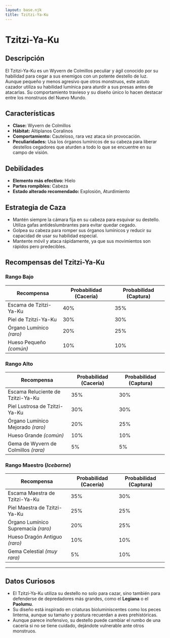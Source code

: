 ```yaml
---
layout: base.njk
title: Tzitzi-Ya-Ku
---
```

# Tzitzi-Ya-Ku

## Descripción
El Tzitzi-Ya-Ku es un Wyvern de Colmillos peculiar y ágil conocido por su habilidad para cegar a sus enemigos con un potente destello de luz. Aunque pequeño y menos agresivo que otros monstruos, este astuto cazador utiliza su habilidad lumínica para aturdir a sus presas antes de atacarlas. Su comportamiento travieso y su diseño único lo hacen destacar entre los monstruos del Nuevo Mundo.

## Características
- **Clase:** Wyvern de Colmillos
- **Hábitat:** Altiplanos Coralinos
- **Comportamiento:** Cauteloso, rara vez ataca sin provocación.
- **Peculiaridades:** Usa los órganos lumínicos de su cabeza para liberar destellos cegadores que aturden a todo lo que se encuentre en su campo de visión.

## Debilidades
- **Elemento más efectivo:** Hielo
- **Partes rompibles:** Cabeza
- **Estado alterado recomendado:** Explosión, Aturdimiento

## Estrategia de Caza
- Mantén siempre la cámara fija en su cabeza para esquivar su destello. Utiliza gafas antideslumbrantes para evitar quedar cegado.
- Golpea su cabeza para romper sus órganos lumínicos y reducir su capacidad de usar su habilidad especial.
- Mantente móvil y ataca rápidamente, ya que sus movimientos son rápidos pero predecibles.

## Recompensas del Tzitzi-Ya-Ku

### **Rango Bajo**
| Recompensa                    | Probabilidad (Cacería) | Probabilidad (Captura) |
|-------------------------------|-----------------------|-----------------------|
| Escama de Tzitzi-Ya-Ku         | 40%                   | 35%                   |
| Piel de Tzitzi-Ya-Ku           | 30%                   | 30%                   |
| Órgano Lumínico *(raro)*       | 20%                   | 25%                   |
| Hueso Pequeño *(común)*        | 10%                   | 10%                   |

### **Rango Alto**
| Recompensa                         | Probabilidad (Cacería) | Probabilidad (Captura) |
|------------------------------------|-----------------------|-----------------------|
| Escama Reluciente de Tzitzi-Ya-Ku  | 35%                   | 30%                   |
| Piel Lustrosa de Tzitzi-Ya-Ku      | 30%                   | 30%                   |
| Órgano Lumínico Mejorado *(raro)*  | 20%                   | 25%                   |
| Hueso Grande *(común)*             | 10%                   | 10%                   |
| Gema de Wyvern de Colmillos *(rara)*| 5%                    | 5%                    |

### **Rango Maestro** (*Iceborne*)
| Recompensa                         | Probabilidad (Cacería) | Probabilidad (Captura) |
|------------------------------------|-----------------------|-----------------------|
| Escama Maestra de Tzitzi-Ya-Ku     | 35%                   | 30%                   |
| Piel Maestra de Tzitzi-Ya-Ku       | 25%                   | 25%                   |
| Órgano Lumínico Supremacía *(raro)*| 20%                   | 25%                   |
| Hueso Dragón Antiguo *(raro)*      | 10%                   | 10%                   |
| Gema Celestial *(muy rara)*        | 5%                    | 10%                   |

---

## Datos Curiosos
- El Tzitzi-Ya-Ku utiliza su destello no solo para cazar, sino también para defenderse de depredadores más grandes, como el **Legiana** o el **Paolumu**.
- Su diseño está inspirado en criaturas bioluminiscentes como los peces linterna, aunque su tamaño y postura recuerdan a aves prehistóricas.
- Aunque parece inofensivo, su destello puede cambiar el rumbo de una cacería si no se tiene cuidado, dejándote vulnerable ante otros monstruos.